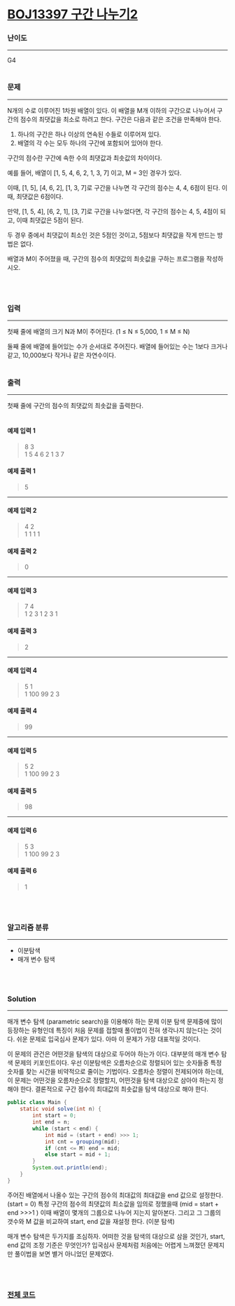 # [BOJ13397 구간 나누기2](https://www.acmicpc.net/problem/13397)

### 난이도

***
G4
<br><br>

### 문제

***
N개의 수로 이루어진 1차원 배열이 있다. 이 배열을 M개 이하의 구간으로 나누어서 구간의 점수의 최댓값을 최소로 하려고 한다. 구간은 다음과 같은 조건을 만족해야 한다.

1. 하나의 구간은 하나 이상의 연속된 수들로 이루어져 있다.
2. 배열의 각 수는 모두 하나의 구간에 포함되어 있어야 한다.

구간의 점수란 구간에 속한 수의 최댓값과 최솟값의 차이이다.

예를 들어, 배열이 [1, 5, 4, 6, 2, 1, 3, 7] 이고, M = 3인 경우가 있다.

이때, [1, 5], [4, 6, 2], [1, 3, 7]로 구간을 나누면 각 구간의 점수는 4, 4, 6점이 된다. 이때, 최댓값은 6점이다.

만약, [1, 5, 4], [6, 2, 1], [3, 7]로 구간을 나누었다면, 각 구간의 점수는 4, 5, 4점이 되고, 이때 최댓값은 5점이 된다.

두 경우 중에서 최댓값이 최소인 것은 5점인 것이고, 5점보다 최댓값을 작게 만드는 방법은 없다.

배열과 M이 주어졌을 때, 구간의 점수의 최댓값의 최솟값을 구하는 프로그램을 작성하시오.

<br><br>

### 입력

***
첫째 줄에 배열의 크기 N과 M이 주어진다. (1 ≤ N ≤ 5,000, 1 ≤ M ≤ N)

둘째 줄에 배열에 들어있는 수가 순서대로 주어진다. 배열에 들어있는 수는 1보다 크거나 같고, 10,000보다 작거나 같은 자연수이다.
<br><br>

### 출력

***
첫째 줄에 구간의 점수의 최댓값의 최솟값을 출력한다.
<br><br>

#### 예제 입력 1

> 8 3   
1 5 4 6 2 1 3 7

#### 예제 출력 1

> 5
***

#### 예제 입력 2

> 4 2   
1 1 1 1

#### 예제 출력 2

> 0
 ***

#### 예제 입력 3

> 7 4   
1 2 3 1 2 3 1

#### 예제 출력 3

> 2

 ***

#### 예제 입력 4

> 5 1   
1 100 99 2 3

#### 예제 출력 4

> 99
***

#### 예제 입력 5

> 5 2   
1 100 99 2 3

#### 예제 출력 5

> 98
 ***

#### 예제 입력 6

> 5 3   
1 100 99 2 3

#### 예제 출력 6

> 1


<br><br>

### 알고리즘 분류

***

* 이분탐색
* 매개 변수 탐색

<br><br>

### Solution

***
매개 변수 탐색 (parametric search)을 이용해야 하는 문제 이분 탐색 문제중에 많이 등장하는 유형인데 특징이 처음 문제를 접할때 풀이법이 전혀 생각나지 않는다는 것이다. 쉬운 문제로 입국심사 문제가
있다. 아마 이 문제가 가장 대표적일 것이다.

이 문제의 관건은 어떤것을 탐색의 대상으로 두어야 하는가 이다. 대부분의 매개 변수 탐색 문제의 키포인트이다. 우선 이분탐색은 오름차순으로 정렬되어 있는 숫자들중 특정 숫자를 찾는 시간을 비약적으로 줄이는 기법이다.
오름차순 정렬이 전제되어야 하는데, 이 문제는 어떤것을 오름차순으로 정렬할지, 어떤것을 탐색 대상으로 삼아야 하는지 정해야 한다. 결론적으로 구간 점수의 최대값의 최솟값을 탐색 대상으로 해야 한다.

```java
public class Main {
    static void solve(int n) {
        int start = 0;
        int end = n;
        while (start < end) {
            int mid = (start + end) >>> 1;
            int cnt = grouping(mid);
            if (cnt <= M) end = mid;
            else start = mid + 1;
        }
        System.out.println(end);
    }
}
```

주어진 배열에서 나올수 있는 구간의 점수의 최대값의 최대값을 end 값으로 설정한다. (start = 0)
특정 구간의 점수의 최댓값의 최소값을 임의로 정했을때 (mid = start + end >>>1 ) 이때 배열이 몇개의 그룹으로 나누어 지는지 알아본다. 그리고 그 그룹의 갯수와 M 값을 비교하여 start, end
값을 재설정 한다. (이분 탐색)

매개 변수 탐색은 두가지를 조심하자. 어떠한 것을 탐색의 대상으로 삼을 것인가, start, end 값의 조정 기준은 무엇인가? 입국심사 문제처럼 처음에는 어렵게 느껴졌던 문제지만 풀이법을 보면 별거 아니었던
문제였다.

<br><br>

### [전체 코드](https://github.com/Jungmin-Seo0527/CodingTest/blob/main/src/binarySearch/BOJ13397_구간_나누기_2.java)
